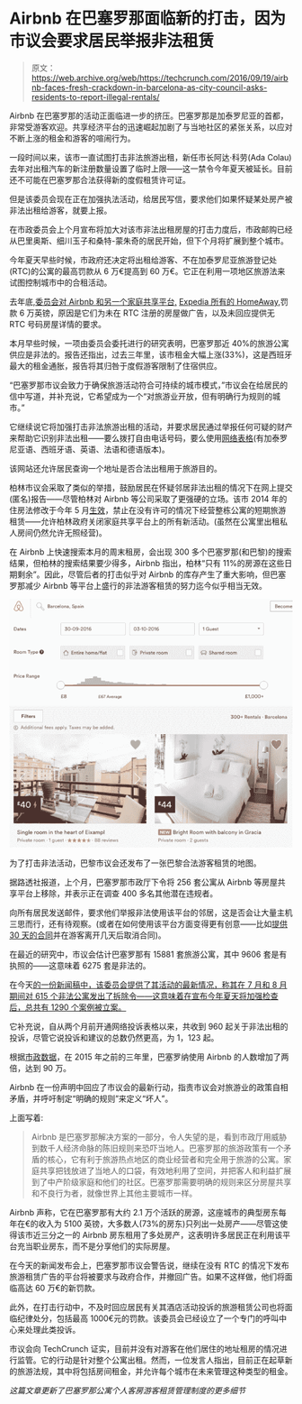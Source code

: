 # Airbnb 在巴塞罗那面临新的打击，因为市议会要求居民举报非法租赁

> 原文：<https://web.archive.org/web/https://techcrunch.com/2016/09/19/airbnb-faces-fresh-crackdown-in-barcelona-as-city-council-asks-residents-to-report-illegal-rentals/>

Airbnb 在巴塞罗那的活动正面临进一步的挤压。巴塞罗那是加泰罗尼亚的首都，非常受游客欢迎。共享经济平台的迅速崛起加剧了与当地社区的紧张关系，以应对不断上涨的租金和游客的喧闹行为。

一段时间以来，该市一直试图打击非法旅游出租，新任市长阿达·科劳(Ada Colau)去年对出租汽车的新注册数量设置了临时上限——这一禁令今年夏天被延长。目前还不可能在巴塞罗那合法获得新的度假租赁许可证。

但是该委员会现在正在加强执法活动，给居民写信，要求他们如果怀疑某处房产被非法出租给游客，就要上报。

在市政委员会上个月宣布将加大对该市非法出租房屋的打击力度后，市政邮购已经从巴里奥斯、细川玉子和桑特-蒙朱奇的居民开始，但下个月将扩展到整个城市。

今年夏天早些时候，市政府还决定将出租给游客、不在加泰罗尼亚旅游登记处(RTC)的公寓的最高罚款从 6 万€提高到 60 万€。它正在利用一项地区旅游法来试图控制城市中的合租活动。

去年底,[委员会对 Airbnb 和另一个家庭共享平台,](https://web.archive.org/web/20221129015458/http://ajuntament.barcelona.cat/turisme/en/noticia/barcelona-fines-airbnb-and-homeaway-60000-euros-each) [Expedia 所有的 HomeAway,](https://web.archive.org/web/20221129015458/https://beta.techcrunch.com/2015/11/04/expedia-acquires-airbnb-rival-homeaway-for-3-9b/)罚款 6 万英镑，原因是它们为未在 RTC 注册的房屋做广告，以及未回应提供无 RTC 号码房屋详情的要求。

本月早些时候，一项由委员会委托进行的研究表明，巴塞罗那近 40%的旅游公寓供应是非法的。报告还指出，过去三年里，该市租金大幅上涨(33%)，这是西班牙最大的租金通胀，报告将其归咎于度假游客限制了住宿供应。

“巴塞罗那市议会致力于确保旅游活动符合可持续的城市模式，”市议会在给居民的信中写道，并补充说，它希望成为一个“对旅游业开放，但有明确行为规则的城市。”

它继续说它将加强打击非法旅游出租的活动，并要求居民通过举报任何可疑的财产来帮助它识别非法出租——要么拨打自由电话号码，要么使用[网络表格](https://web.archive.org/web/20221129015458/http://www.barcelona.cat/incidencies/habitatgesturistics)(有加泰罗尼亚语、西班牙语、英语、法语和德语版本)。

该网站还允许居民查询一个地址是否合法出租用于旅游目的。

柏林市议会采取了类似的举措，鼓励居民在怀疑邻居非法出租的情况下在网上提交(匿名)报告——尽管柏林对 Airbnb 等公司采取了更强硬的立场。该市 2014 年的住房法修改于今年 5 月[生效](https://web.archive.org/web/20221129015458/https://beta.techcrunch.com/2016/05/03/berlin-housing-law-change-squeezes-airbnb/)，禁止在没有许可的情况下经营整栋公寓的短期旅游租赁——允许柏林政府关闭家庭共享平台上的所有新活动。(虽然在公寓里出租私人房间仍然允许无照经营)。

在 Airbnb 上快速搜索本月的周末租房，会出现 300 多个巴塞罗那(和巴黎)的搜索结果，但柏林的搜索结果要少得多，Airbnb 指出，柏林“只有 11%的房源在这些日期剩余”。因此，尽管后者的打击似乎对 Airbnb 的库存产生了重大影响，但巴塞罗那减少 Airbnb 等平台上盛行的非法游客租赁的努力迄今似乎相当无效。

[![Airbnb](img/264e4bb7e7e9ac54f8bd46fa122230fd.png)](https://web.archive.org/web/20221129015458/https://beta.techcrunch.com/2016/09/19/airbnb-faces-fresh-crackdown-in-barcelona-as-city-council-asks-residents-to-report-illegal-rentals/screen-shot-2016-09-19-at-12-15-35-am/)

为了打击非法活动，巴黎市议会还发布了一张巴黎合法游客租赁的地图。

据路透社报道，上个月，巴塞罗那市政厅下令将 256 套公寓从 Airbnb 等房屋共享平台上移除，并表示正在调查 400 多名其他潜在违规者。

向所有居民发送邮件，要求他们举报非法使用该平台的邻居，这是否会让大量主机三思而行，还有待观察。(或者在如何使用该平台方面变得更有创意——比如[提供 30 天的合同](https://web.archive.org/web/20221129015458/http://www.spanishpropertyinsight.com/2016/07/07/barcelona-threatens-airbnb-others-fines-e600000/)并在游客离开几天后取消合同)。

在最近的研究中，市议会估计巴塞罗那有 15881 套旅游公寓，其中 9606 套是有执照的——这意味着 6275 套是非法的。

在今天[的一份新闻稿中，该委员会提供了其活动的最新情况，称其在 7 月和 8 月期间对 615 个非法公寓发出了拆除令——这意味着在宣布今年夏天将加强检查后，总共有 1290 个案例被立案。](https://web.archive.org/web/20221129015458/http://ajuntament.barcelona.cat/premsa/2016/09/19/el-pla-de-xoc-dhabitatges-dus-turistic-permet-ordenar-el-tancament-de-615-pisos-illegals-durant-lestiu/?hlst=huts)

它补充说，自从两个月前开通网络投诉表格以来，共收到 960 起关于非法出租的投诉，尽管它说投诉和建议的总数仍然更高，为 1，123 起。

根据[市政数据](https://web.archive.org/web/20221129015458/http://www.reuters.com/article/us-spain-airbnb-idUSKCN10M1YY)，在 2015 年之前的三年里，巴塞罗纳使用 Airbnb 的人数增加了两倍，达到 90 万。

Airbnb 在一份声明中回应了市议会的最新行动，指责市议会对旅游业的政策自相矛盾，并呼吁制定“明确的规则”来定义“坏人”。

上面写着:

> Airbnb 是巴塞罗那解决方案的一部分，令人失望的是，看到市政厅用威胁到数千人经济命脉的陈旧规则来恐吓当地人。巴塞罗那的旅游政策有一个矛盾的核心，它有利于旅游热点地区的商业经营者和完全用于旅游的公寓。家庭共享把钱放进了当地人的口袋，有效地利用了空间，并把客人和利益扩展到了中产阶级家庭和他们的社区。巴塞罗那需要明确的规则来区分房屋共享和不良行为者，就像世界上其他主要城市一样。

Airbnb 声称，它在巴塞罗那有大约 2.1 万个活跃的房源，这座城市的典型房东每年在€的收入为 5100 英镑，大多数人(73%的房东)只列出一处房产——尽管这使得该市近三分之一的 Airbnb 房东租用了多处房产，这表明许多居民正在利用该平台充当职业房东，而不是分享他们的实际房屋。

在今天的新闻发布会上，巴塞罗那市议会警告说，继续在没有 RTC 的情况下发布旅游租赁广告的平台将被要求与政府合作，并撤回广告。如果不这样做，他们将面临高达 60 万€的新罚款。

此外，在打击行动中，不及时回应居民有关其酒店活动投诉的旅游租赁公司也将面临纪律处分，包括最高 1000€元的罚款。该委员会已经设立了一个专门的呼叫中心来处理此类投诉。

市议会向 TechCrunch 证实，目前并没有对游客在他们居住的地址租房的情况进行监管。它的行动是针对整个公寓出租。然而，一位发言人指出，目前正在起草新的旅游法规，其中将包括房间租金，并允许每个城市在未来管理这种类型的租金。

*这篇文章更新了巴塞罗那公寓个人客房游客租赁管理制度的更多细节*